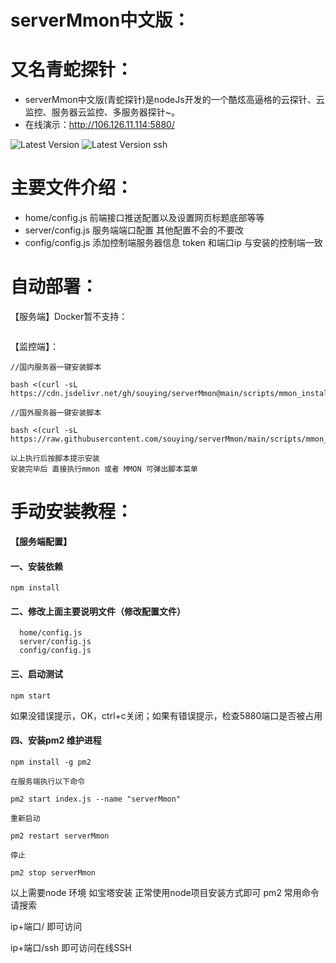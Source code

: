 # serverMmon中文版：   
# 又名青蛇探针： 

* serverMmon中文版(青蛇探针)是nodeJs开发的一个酷炫高逼格的云探针、云监控、服务器云监控、多服务器探针~。
* 在线演示：http://106.126.11.114:5880/       

![Latest Version](https://cdn.365api.cn/mmon/home.png)
![Latest Version ssh](https://cdn.365api.cn/mmon/ssh.png)
   
# 主要文件介绍：


* home/config.js	前端接口推送配置以及设置网页标题底部等等                                
* server/config.js   服务端端口配置 其他配置不会的不要改     
* config/config.js   添加控制端服务器信息 token 和端口ip  与安装的控制端一致  

# 自动部署：

【服务端】Docker暂不支持：
```

```  

【监控端】：
```
//国内服务器一键安装脚本  

bash <(curl -sL https://cdn.jsdelivr.net/gh/souying/serverMmon@main/scripts/mmon_install.sh) 

//国外服务器一键安装脚本  

bash <(curl -sL https://raw.githubusercontent.com/souying/serverMmon/main/scripts/mmon_install.sh) 

以上执行后按脚本提示安装  
安装完毕后 直接执行mmon 或者 MMON 可弹出脚本菜单  

```

# 手动安装教程：     
   
**【服务端配置】**           
          
#### 一、安装依赖              
```
npm install
```
#### 二、修改上面主要说明文件（修改配置文件）              
```
  home/config.js  
  server/config.js 
  config/config.js  
```
#### 三、启动测试              
```
npm start
```
如果没错误提示，OK，ctrl+c关闭；如果有错误提示，检查5880端口是否被占用

#### 四、安装pm2 维护进程           
```
npm install -g pm2    

在服务端执行以下命令  

pm2 start index.js --name "serverMmon"  

重新启动  

pm2 restart serverMmon

停止  

pm2 stop serverMmon

```  
以上需要node 环境  如宝塔安装 正常使用node项目安装方式即可  pm2 常用命令 请搜索

ip+端口/  即可访问  

ip+端口/ssh  即可访问在线SSH 


  




